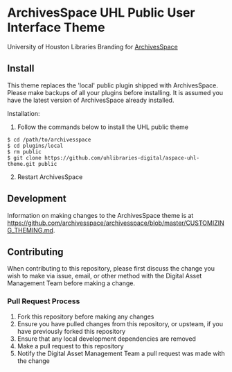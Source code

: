 # ArchivesSpace UHL Public User Interface Theme

University of Houston Libraries Branding for [ArchivesSpace](https://github.com/archivesspace/archivesspace)

## Install

This theme replaces the 'local' public plugin shipped with ArchivesSpace. Please make backups of all your plugins before installing. It is assumed you have the latest version of ArchivesSpace already installed.

Installation:

1) Follow the commands below to install the UHL public theme

```
$ cd /path/to/archivesspace
$ cd plugins/local
$ rm public
$ git clone https://github.com/uhlibraries-digital/aspace-uhl-theme.git public
```

2) Restart ArchivesSpace

## Development

Information on making changes to the ArchivesSpace theme is at https://github.com/archivesspace/archivesspace/blob/master/CUSTOMIZING_THEMING.md.

## Contributing

When contributing to this repository, please first discuss the change you wish to make via issue, email, or other method with the Digital Asset Management Team before making a change.

### Pull Request Process

1) Fork this repository before making any changes
2) Ensure you have pulled changes from this repository, or upsteam, if you have previously forked this repository
3) Ensure that any local development dependencies are removed
4) Make a pull request to this repository
5) Notify the Digital Asset Management Team a pull request was made with the change